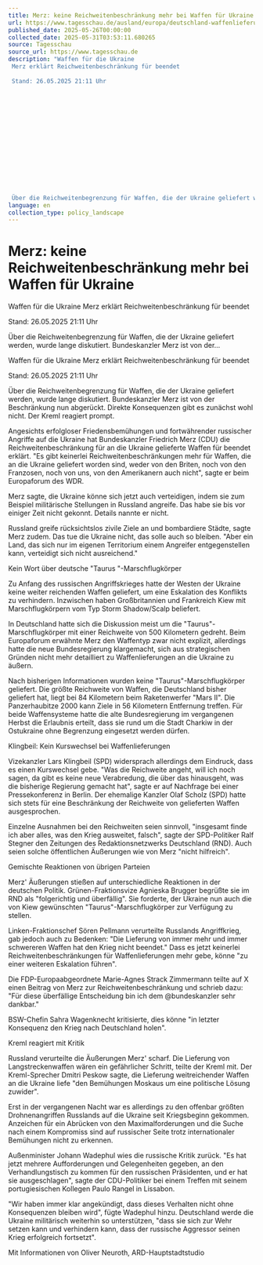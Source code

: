 ```yaml
---
title: Merz: keine Reichweitenbeschränkung mehr bei Waffen für Ukraine
url: https://www.tagesschau.de/ausland/europa/deutschland-waffenlieferungen-ukraine-100.html
published_date: 2025-05-26T00:00:00
collected_date: 2025-05-31T03:53:11.680265
source: Tagesschau
source_url: https://www.tagesschau.de
description: "Waffen für die Ukraine 
 Merz erklärt Reichweitenbeschränkung für beendet 
 
 Stand: 26.05.2025 21:11 Uhr 
 
 
 
 
 
 
 
 
 
 
 
 
 
 
 
 Über die Reichweitenbegrenzung für Waffen, die der Ukraine geliefert werden, wurde lange diskutiert. Bundeskanzler Merz ist von der..."
language: en
collection_type: policy_landscape
---
```


# Merz: keine Reichweitenbeschränkung mehr bei Waffen für Ukraine

Waffen für die Ukraine 
 Merz erklärt Reichweitenbeschränkung für beendet 
 
 Stand: 26.05.2025 21:11 Uhr 
 
 
 
 
 
 
 
 
 
 
 
 
 
 
 
 Über die Reichweitenbegrenzung für Waffen, die der Ukraine geliefert werden, wurde lange diskutiert. Bundeskanzler Merz ist von der...

Waffen für die Ukraine 
 Merz erklärt Reichweitenbeschränkung für beendet 
 
 Stand: 26.05.2025 21:11 Uhr

Über die Reichweitenbegrenzung für Waffen, die der Ukraine geliefert werden, wurde lange diskutiert. Bundeskanzler Merz ist von der Beschränkung nun abgerückt. Direkte Konsequenzen gibt es zunächst wohl nicht. Der Kreml reagiert prompt.

Angesichts erfolgloser Friedensbemühungen und fortwährender russischer Angriffe auf die Ukraine hat Bundeskanzler Friedrich Merz (CDU) die Reichweitenbeschränkung für an die Ukraine gelieferte Waffen für beendet erklärt. "Es gibt keinerlei Reichweitenbeschränkungen mehr für Waffen, die an die Ukraine geliefert worden sind, weder von den Briten, noch von den Franzosen, noch von uns, von den Amerikanern auch nicht", sagte er beim Europaforum des WDR.

Merz sagte, die Ukraine könne sich jetzt auch verteidigen, indem sie zum Beispiel militärische Stellungen in Russland angreife. Das habe sie bis vor einiger Zeit nicht gekonnt. Details nannte er nicht.

Russland greife rücksichtslos zivile Ziele an und bombardiere Städte, sagte Merz zudem. Das tue die Ukraine nicht, das solle auch so bleiben. "Aber ein Land, das sich nur im eigenen Territorium einem Angreifer entgegenstellen kann, verteidigt sich nicht ausreichend."

Kein Wort über deutsche "Taurus "-Marschflugkörper

Zu Anfang des russischen Angriffskrieges hatte der Westen der Ukraine keine weiter reichenden Waffen geliefert, um eine Eskalation des Konflikts zu verhindern. Inzwischen haben Großbritannien und Frankreich Kiew mit Marschflugkörpern vom Typ Storm Shadow/Scalp beliefert.

In Deutschland hatte sich die Diskussion meist um die "Taurus"-Marschflugkörper mit einer Reichweite von 500 Kilometern gedreht. Beim Europaforum erwähnte Merz den Waffentyp zwar nicht explizit, allerdings hatte die neue Bundesregierung klargemacht, sich aus strategischen Gründen nicht mehr detailliert zu Waffenlieferungen an die Ukraine zu äußern.

Nach bisherigen Informationen wurden keine "Taurus"-Marschflugkörper geliefert. Die größte Reichweite von Waffen, die Deutschland bisher geliefert hat, liegt bei 84 Kilometern beim Raketenwerfer "Mars II". Die Panzerhaubitze 2000 kann Ziele in 56 Kilometern Entfernung treffen. Für beide Waffensysteme hatte die alte Bundesregierung im vergangenen Herbst die Erlaubnis erteilt, dass sie rund um die Stadt Charkiw in der Ostukraine ohne Begrenzung eingesetzt werden dürfen.

Klingbeil: Kein Kurswechsel bei Waffenlieferungen

Vizekanzler Lars Klingbeil (SPD) widersprach allerdings dem Eindruck, dass es einen Kurswechsel gebe. "Was die Reichweite angeht, will ich noch sagen, da gibt es keine neue Verabredung, die über das hinausgeht, was die bisherige Regierung gemacht hat", sagte er auf Nachfrage bei einer Pressekonferenz in Berlin. Der ehemalige Kanzler Olaf Scholz (SPD) hatte sich stets für eine Beschränkung der Reichweite von gelieferten Waffen ausgesprochen.

Einzelne Ausnahmen bei den Reichweiten seien sinnvoll, "insgesamt finde ich aber alles, was den Krieg ausweitet, falsch", sagte der SPD-Politiker Ralf Stegner den Zeitungen des Redaktionsnetzwerks Deutschland (RND). Auch seien solche öffentlichen Äußerungen wie von Merz "nicht hilfreich".

Gemischte Reaktionen von übrigen Parteien

Merz' Äußerungen stießen auf unterschiedliche Reaktionen in der deutschen Politik. Grünen-Fraktionsvize Agnieska Brugger begrüßte sie im RND als "folgerichtig und überfällig". Sie forderte, der Ukraine nun auch die von Kiew gewünschten "Taurus"-Marschflugkörper zur Verfügung zu stellen.

Linken-Fraktionschef Sören Pellmann verurteilte Russlands Angriffkrieg, gab jedoch auch zu Bedenken: "Die Lieferung von immer mehr und immer schwereren Waffen hat den Krieg nicht beendet." Dass es jetzt keinerlei Reichweitenbeschränkungen für Waffenlieferungen mehr gebe, könne "zu einer weiteren Eskalation führen".

Die FDP-Europaabgeordnete Marie-Agnes Strack Zimmermann teilte auf X einen Beitrag von Merz zur Reichweitenbeschränkung und schrieb dazu: "Für diese überfällige Entscheidung bin ich dem @bundeskanzler sehr dankbar."

BSW-Chefin Sahra Wagenknecht kritisierte, dies könne "in letzter Konsequenz den Krieg nach Deutschland holen".

Kreml reagiert mit Kritik

Russland verurteilte die Äußerungen Merz' scharf. Die Lieferung von Langstreckenwaffen wären ein gefährlicher Schritt, teilte der Kreml mit. Der Kreml-Sprecher Dmitri Peskow sagte, die Lieferung weitreichender Waffen an die Ukraine liefe "den Bemühungen Moskaus um eine politische Lösung zuwider".

Erst in der vergangenen Nacht war es allerdings zu den offenbar größten Drohnenangriffen Russlands auf die Ukraine seit Kriegsbeginn gekommen. Anzeichen für ein Abrücken von den Maximalforderungen und die Suche nach einem Kompromiss sind auf russischer Seite trotz internationaler Bemühungen nicht zu erkennen.

Außenminister Johann Wadephul wies die russische Kritik zurück. "Es hat jetzt mehrere Aufforderungen und Gelegenheiten gegeben, an den Verhandlungstisch zu kommen für den russischen Präsidenten, und er hat sie ausgeschlagen", sagte der CDU-Politiker bei einem Treffen mit seinem portugiesischen Kollegen Paulo Rangel in Lissabon.

"Wir haben immer klar angekündigt, dass dieses Verhalten nicht ohne Konsequenzen bleiben wird", fügte Wadephul hinzu. Deutschland werde die Ukraine militärisch weiterhin so unterstützen, "dass sie sich zur Wehr setzen kann und verhindern kann, dass der russische Aggressor seinen Krieg erfolgreich fortsetzt".

Mit Informationen von Oliver Neuroth, ARD-Hauptstadtstudio